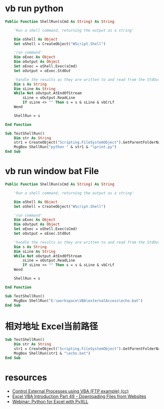 # vb run python 
```vb
Public Function ShellRun(sCmd As String) As String

    'Run a shell command, returning the output as a string'

    Dim oShell As Object
    Set oShell = CreateObject("WScript.Shell")

    'run command'
    Dim oExec As Object
    Dim oOutput As Object
    Set oExec = oShell.Exec(sCmd)
    Set oOutput = oExec.StdOut

    'handle the results as they are written to and read from the StdOut object'
    Dim s As String
    Dim sLine As String
    While Not oOutput.AtEndOfStream
        sLine = oOutput.ReadLine
        If sLine <> "" Then s = s & sLine & vbCrLf
    Wend

    ShellRun = s

End Function

Sub TestShellRun()
    Dim str As String
    str1 = CreateObject("Scripting.FileSystemObject").GetParentFolderName(ThisWorkbook.FullName)
    MsgBox ShellRun("python " & str1 & "\print.py")
End Sub
```

# vb run window bat File 
```vb
Public Function ShellRun(sCmd As String) As String

    'Run a shell command, returning the output as a string'

    Dim oShell As Object
    Set oShell = CreateObject("WScript.Shell")

    'run command'
    Dim oExec As Object
    Dim oOutput As Object
    Set oExec = oShell.Exec(sCmd)
    Set oOutput = oExec.StdOut

    'handle the results as they are written to and read from the StdOut object'
    Dim s As String
    Dim sLine As String
    While Not oOutput.AtEndOfStream
        sLine = oOutput.ReadLine
        If sLine <> "" Then s = s & sLine & vbCrLf
    Wend

    ShellRun = s

End Function

Sub TestShellRun()
    MsgBox ShellRun("E:\workspace\VBA\externalAccess\echo.bat")
End Sub
```

# 相对地址 Excel当前路径 
```vb
Sub TestShellRun()
    Dim str As String
    str1 = CreateObject("Scripting.FileSystemObject").GetParentFolderName(ThisWorkbook.FullName)
    MsgBox ShellRun(str1 & "\echo.bat")
End Sub
```

# resources 
- [Control External Processes using VBA (FTP example) (cc)](https://www.youtube.com/watch?v=fMWWcoXnzHc)
- [Excel VBA Introduction Part 49 - Downloading Files from Websites](https://www.youtube.com/watch?v=JPezrWwvsJM)
- [Webinar: Python for Excel with PyXLL](https://www.youtube.com/watch?v=0RzTsvBIhaE)
